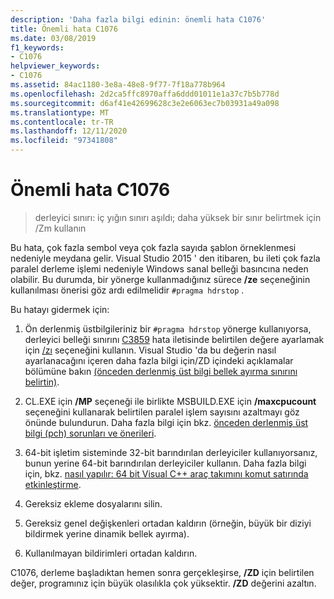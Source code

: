 ```yaml
---
description: 'Daha fazla bilgi edinin: önemli hata C1076'
title: Önemli hata C1076
ms.date: 03/08/2019
f1_keywords:
- C1076
helpviewer_keywords:
- C1076
ms.assetid: 84ac1180-3e8a-48e8-9f77-7f18a778b964
ms.openlocfilehash: 2d2ca5ffc8970affa6ddd01011e1a37c7b5b778d
ms.sourcegitcommit: d6af41e42699628c3e2e6063ec7b03931a49a098
ms.translationtype: MT
ms.contentlocale: tr-TR
ms.lasthandoff: 12/11/2020
ms.locfileid: "97341808"
---
```

# <a name="fatal-error-c1076"></a>Önemli hata C1076

> derleyici sınırı: iç yığın sınırı aşıldı; daha yüksek bir sınır belirtmek için /Zm kullanın

Bu hata, çok fazla sembol veya çok fazla sayıda şablon örneklenmesi nedeniyle meydana gelir. Visual Studio 2015 ' den itibaren, bu ileti çok fazla paralel derleme işlemi nedeniyle Windows sanal belleği basıncına neden olabilir. Bu durumda, bir yönerge kullanmadığınız sürece **/ze** seçeneğinin kullanılması önerisi göz ardı edilmelidir `#pragma hdrstop` .

Bu hatayı gidermek için:

1. Ön derlenmiş üstbilgileriniz bir `#pragma hdrstop` yönerge kullanıyorsa, derleyici belleği sınırını [C3859](../../error-messages/compiler-errors-2/compiler-error-c3859.md) hata iletisinde belirtilen değere ayarlamak için [/zı](../../build/reference/zm-specify-precompiled-header-memory-allocation-limit.md) seçeneğini kullanın. Visual Studio 'da bu değerin nasıl ayarlanacağını içeren daha fazla bilgi için/ZD içindeki açıklamalar bölümüne bakın [(önceden derlenmiş üst bilgi bellek ayırma sınırını belirtin)](../../build/reference/zm-specify-precompiled-header-memory-allocation-limit.md).

1. CL.EXE için **/MP** seçeneği ile birlikte MSBUILD.EXE için **/maxcpucount** seçeneğini kullanarak belirtilen paralel işlem sayısını azaltmayı göz önünde bulundurun. Daha fazla bilgi için bkz. [önceden derlenmiş üst bilgi (pch) sorunları ve önerileri](https://devblogs.microsoft.com/cppblog/precompiled-header-pch-issues-and-recommendations/).

1. 64-bit işletim sisteminde 32-bit barındırılan derleyiciler kullanıyorsanız, bunun yerine 64-bit barındırılan derleyiciler kullanın. Daha fazla bilgi için, bkz. [nasıl yapılır: 64 bit Visual C++ araç takımını komut satırında etkinleştirme](../../build/how-to-enable-a-64-bit-visual-cpp-toolset-on-the-command-line.md).

1. Gereksiz ekleme dosyalarını silin.

1. Gereksiz genel değişkenleri ortadan kaldırın (örneğin, büyük bir diziyi bildirmek yerine dinamik bellek ayırma).

1. Kullanılmayan bildirimleri ortadan kaldırın.

C1076, derleme başladıktan hemen sonra gerçekleşirse, **/ZD** için belirtilen değer, programınız için büyük olasılıkla çok yüksektir. **/ZD** değerini azaltın.

